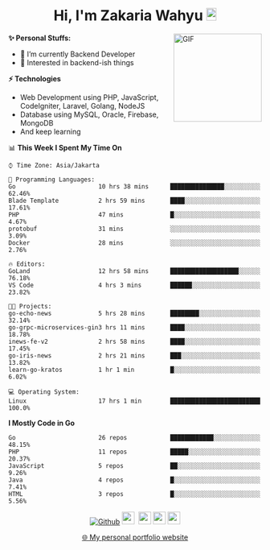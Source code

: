 <h1 align="center">Hi, I'm Zakaria Wahyu <img src="https://github.com/TheDudeThatCode/TheDudeThatCode/blob/master/Assets/Hi.gif" width="20px" height="25px"></h1>

<img align="right" alt="GIF" height="175px" src="https://www.nayakapratama.co.id/wp-content/uploads/2019/07/Website-Maintenance.gif" />

**✨ Personal Stuffs:**
- 🔭 I’m currently Backend Developer
- 🌱 Interested in backend-ish things

**⚡ Technologies**
- Web Development using PHP, JavaScript, CodeIgniter, Laravel, Golang, NodeJS
- Database using MySQL, Oracle, Firebase, MongoDB
- And keep learning

<!--START_SECTION:waka-->
📊 **This Week I Spent My Time On** 

```text
⌚︎ Time Zone: Asia/Jakarta

💬 Programming Languages: 
Go                       10 hrs 38 mins      ███████████████░░░░░░░░░░   62.46% 
Blade Template           2 hrs 59 mins       ████░░░░░░░░░░░░░░░░░░░░░   17.61% 
PHP                      47 mins             █░░░░░░░░░░░░░░░░░░░░░░░░   4.67% 
protobuf                 31 mins             ░░░░░░░░░░░░░░░░░░░░░░░░░   3.09% 
Docker                   28 mins             ░░░░░░░░░░░░░░░░░░░░░░░░░   2.76%

🔥 Editors: 
GoLand                   12 hrs 58 mins      ███████████████████░░░░░░   76.18% 
VS Code                  4 hrs 3 mins        ██████░░░░░░░░░░░░░░░░░░░   23.82%

🐱‍💻 Projects: 
go-echo-news             5 hrs 28 mins       ████████░░░░░░░░░░░░░░░░░   32.14% 
go-grpc-microservices-gin3 hrs 11 mins       ████░░░░░░░░░░░░░░░░░░░░░   18.78% 
inews-fe-v2              2 hrs 58 mins       ████░░░░░░░░░░░░░░░░░░░░░   17.45% 
go-iris-news             2 hrs 21 mins       ███░░░░░░░░░░░░░░░░░░░░░░   13.82% 
learn-go-kratos          1 hr 1 min          █░░░░░░░░░░░░░░░░░░░░░░░░   6.02%

💻 Operating System: 
Linux                    17 hrs 1 min        █████████████████████████   100.0%

```

**I Mostly Code in Go** 

```text
Go                       26 repos            ████████████░░░░░░░░░░░░░   48.15% 
PHP                      11 repos            █████░░░░░░░░░░░░░░░░░░░░   20.37% 
JavaScript               5 repos             ██░░░░░░░░░░░░░░░░░░░░░░░   9.26% 
Java                     4 repos             █░░░░░░░░░░░░░░░░░░░░░░░░   7.41% 
HTML                     3 repos             █░░░░░░░░░░░░░░░░░░░░░░░░   5.56%

```



<!--END_SECTION:waka-->

<p align="center">
<a href="https://github.com/zakariawahyu" target="_blank"><img alt="Github" src="https://img.shields.io/badge/GitHub-%2312100E.svg?&style=for-the-badge&logo=Github&logoColor=white" /></a>
<a href="https://www.twitter.com/_zakariawahyu"><img src="https://img.shields.io/badge/twitter-%231DA1F2.svg?&style=for-the-badge&logo=twitter&logoColor=white" height=25></a> 
<a href="https://www.linkedin.com/in/zakariawahyu"><img src="https://img.shields.io/badge/linkedin-%230077B5.svg?&style=for-the-badge&logo=linkedin&logoColor=white" height=25></a> 
<a href="https://www.instagram.com/_zakariawahyu"><img src="https://img.shields.io/badge/instagram-%23E4405F.svg?&style=for-the-badge&logo=instagram&logoColor=white" height=25></a>
<a href="https://medium.com/@zakariawahyu"><img src="https://img.shields.io/badge/Medium-12100E?style=for-the-badge&logo=medium&logoColor=white" height=25></a>
</p>
<p align="center"><a href="https://www.zakariawahyu.com" target="_blank">🌐 My personal portfolio website</a></p>
